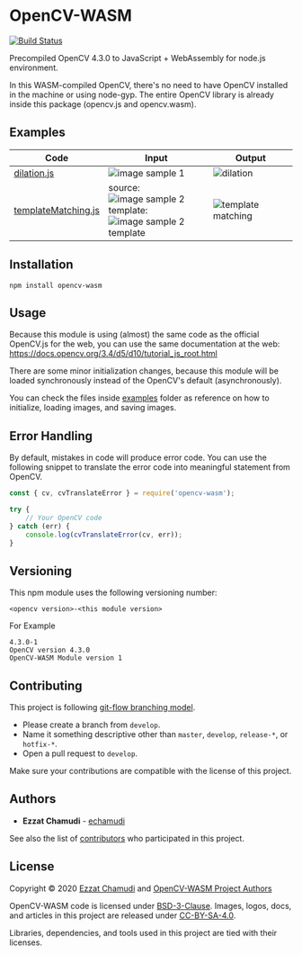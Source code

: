 # OpenCV-WASM

[![Build Status](https://travis-ci.org/echamudi/opencv-wasm.svg?branch=master)](https://travis-ci.org/echamudi/opencv-wasm)

Precompiled OpenCV 4.3.0 to JavaScript + WebAssembly for node.js environment.

In this WASM-compiled OpenCV, there's no need to have OpenCV installed in the machine or using node-gyp.
The entire OpenCV library is already inside this package (opencv.js and opencv.wasm).

## Examples

| Code | Input | Output |
|---|---|---|
| [dilation.js](https://github.com/echamudi/opencv-wasm/blob/master/examples/dilation.js) | ![image sample 1](https://github.com/echamudi/opencv-wasm/blob/develop/examples/input/image-sample-1.jpg?raw=true) | ![dilation](https://github.com/echamudi/opencv-wasm/blob/develop/examples/expected-output/dilation.png?raw=true) |
| [templateMatching.js](https://github.com/echamudi/opencv-wasm/blob/master/examples/templateMatching.js) | source:<br>![image sample 2](https://github.com/echamudi/opencv-wasm/blob/develop/examples/input/image-sample-2.png?raw=true) <br>template:<br> ![image sample 2 template](https://github.com/echamudi/opencv-wasm/blob/develop/examples/input/image-sample-2-template.png?raw=true) | ![template matching](https://github.com/echamudi/opencv-wasm/blob/develop/examples/expected-output/template-matching.png?raw=true) |

## Installation
```
npm install opencv-wasm
```

## Usage

Because this module is using (almost) the same code as the official OpenCV.js for the web, you can use the same documentation at the web: https://docs.opencv.org/3.4/d5/d10/tutorial_js_root.html

There are some minor initialization changes, because this module will be loaded synchronously instead of the OpenCV's default (asynchronously). 

You can check the files inside [examples](https://github.com/echamudi/opencv-wasm/tree/master/examples) folder as reference on how to initialize, loading images, and saving images.

## Error Handling

By default, mistakes in code will produce error code. You can use the following snippet to translate the error code into meaningful statement from OpenCV.

```js
const { cv, cvTranslateError } = require('opencv-wasm');

try {
    // Your OpenCV code
} catch (err) {
    console.log(cvTranslateError(cv, err));
}
```

## Versioning

This npm module uses the following versioning number:
```
<opencv version>-<this module version>
```
For Example
```
4.3.0-1
OpenCV version 4.3.0
OpenCV-WASM Module version 1
```

## Contributing

This project is following [git-flow branching model](https://github.com/echamudi/echamudi-docs/blob/master/git-strategy/gitflow.png). 
- Please create a branch from `develop`.
- Name it something descriptive other than `master`, `develop`, `release-*`, or `hotfix-*`.
- Open a pull request to `develop`.

Make sure your contributions are compatible with the license of this project.

## Authors

* **Ezzat Chamudi** - [echamudi](https://github.com/echamudi)

See also the list of [contributors](https://github.com/echamudi/opencv-wasm/graphs/contributors) who participated in this project.

## License

Copyright © 2020 [Ezzat Chamudi](https://github.com/echamudi) and [OpenCV-WASM Project Authors](https://github.com/echamudi/opencv-wasm/graphs/contributors)

OpenCV-WASM code is licensed under [BSD-3-Clause](https://opensource.org/licenses/BSD-3-Clause). Images, logos, docs, and articles in this project are released under [CC-BY-SA-4.0](https://creativecommons.org/licenses/by-sa/4.0/legalcode).

Libraries, dependencies, and tools used in this project are tied with their licenses.
